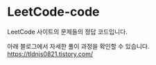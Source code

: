 # LeetCode-code

LeetCode 사이트의 문제들의 정답 코드입니다.

아래 블로그에서 자세한 풀이 과정을 확인할 수 있습니다.\
https://tldnjs0821.tistory.com/
